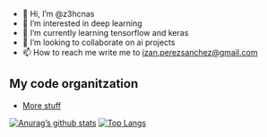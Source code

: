 - 👋 Hi, I’m @z3hcnas
- 👀 I’m interested in deep learning
- 🌱 I’m currently learning tensorflow and keras
- 💞️ I’m looking to collaborate on ai projects
- 📫 How to reach me write me to izan.perezsanchez@gmail.com

<h2>My code organitzation</h2>

- <a href=“https://github.com/more-stuff”>More stuff</a>


[![Anurag’s github stats](https://github-readme-stats.vercel.app/api?username=z3hcnas)](https://github.com/z3hcnas)
[![Top Langs](https://github-readme-stats.vercel.app/api/top-langs/?username=z3hcnas&layout=compact)](https://github.com/z3hcnas)


<!---
z3hcnas/z3hcnas is a ✨ special ✨ repository because its `README.md` (this file) appears on your GitHub profile.
You can click the Preview link to take a look at your changes.
--->
